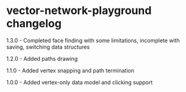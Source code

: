 # vector-network-playground changelog
1.3.0 - Completed face finding with some limitations, incomplete with saving, switching data structures

1.2.0 - Added paths drawing

1.1.0 - Added vertex snapping and path termination

1.0.0 - Added vertex-only data model and clicking support
